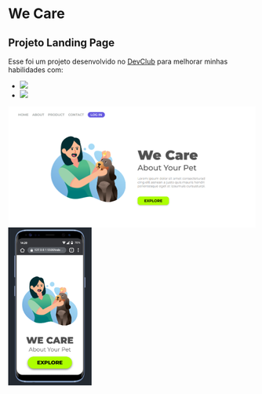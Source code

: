 <h1>We Care</h1>

<h2>Projeto Landing Page</h2>

<p>Esse foi um projeto desenvolvido no <a href="https://www.devclub.com.br">DevClub</a> para melhorar minhas habilidades com:</p>

- <img src="https://img.shields.io/badge/HTML5-E34F26?style=for-the-badge&logo=html5&logoColor=white"/>
- <img src="https://img.shields.io/badge/CSS3-1572B6?style=for-the-badge&logo=css3&logoColor=white"/> 
<p>
  <img width="600px" align="left" src="https://github.com/Bielkzz/We-Care/blob/master/wecare.png?raw=true">
  <img width="170px" align="left" src="https://github.com/gabrieltomazi/we-care-land-page/blob/master/celular_projeto.png?raw=true">
</p>

